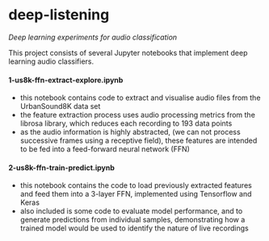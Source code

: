 # deep-listening

_Deep learning experiments for audio classification_

This project consists of several Jupyter notebooks that implement deep learning audio classifiers.

#### 1-us8k-ffn-extract-explore.ipynb 

* this notebook contains code to extract and visualise audio files from the UrbanSound8K data set
* the feature extraction process uses audio processing metrics from the librosa library, which reduces each recording to 193 data points
* as the audio information is highly abstracted, (we can not process successive frames using a receptive field), these features are intended to be fed into a feed-forward neural network (FFN)


#### 2-us8k-ffn-train-predict.ipynb

* this notebook contains the code to load previously extracted features and feed them into a 3-layer FFN, implemented using Tensorflow and Keras
* also included is some code to evaluate model performance, and to generate predictions from individual samples, demonstrating how a trained model would be used to identify the nature of live recordings
